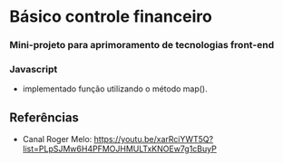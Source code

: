 # Básico controle financeiro

### Mini-projeto para aprimoramento de tecnologias front-end

### Javascript
- implementado função utilizando o método map().

## Referências

- Canal Roger Melo: https://youtu.be/xarRciYWT5Q?list=PLpSJMw6H4PFMOJHMULTxKNOEw7g1cBuyP
